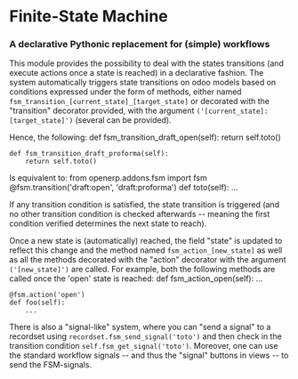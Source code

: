 # Finite-State Machine

### A declarative Pythonic replacement for (simple) workflows

This module provides the possibility to deal with the states transitions (and execute actions once a state is reached) in a declarative fashion. The system automatically triggers state transitions on odoo models based on conditions expressed under the form of methods, either named `fsm_transition_[current_state]_[target_state]` or decorated with the "transition" decorator provided, with the argument `('[current_state]:[target_state]')` (several can be provided).

Hence, the following:
    def fsm_transition_draft_open(self):
        return self.toto()
    
    def fsm_transition_draft_proforma(self):
        return self.toto()

Is equivalent to:
    from openerp.addons.fsm import fsm
    @fsm.transition('draft:open', 'draft:proforma')
        def toto(self):
            ...

If any transition condition is satisfied, the state transition is triggered (and no other transition condition is checked afterwards -- meaning the first condition verified determines the next state to reach).

Once a new state is (automatically) reached, the field "state" is updated to reflect this change and the method named
`fsm_action_[new_state]` as well as all the methods decorated with the "action" decorator with the argument `('[new_state]')` are called. For example, both the following methods are called once the 'open' state is reached:
    def fsm_action_open(self):
        ...
    
    @fsm.action('open')
    def foo(self):
        ...

There is also a "signal-like" system, where you can "send a signal" to a recordset using `recordset.fsm_send_signal('toto')` and then check in the transition condition `self.fsm_get_signal('toto')`. Moreover, one can use the standard workflow signals -- and thus the "signal" buttons in views -- to send the FSM-signals.